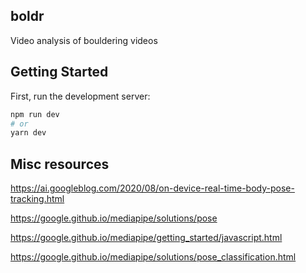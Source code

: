 
## boldr

Video analysis of bouldering videos


## Getting Started

First, run the development server:

```bash
npm run dev
# or
yarn dev
```

## Misc resources
https://ai.googleblog.com/2020/08/on-device-real-time-body-pose-tracking.html

https://google.github.io/mediapipe/solutions/pose

https://google.github.io/mediapipe/getting_started/javascript.html

https://google.github.io/mediapipe/solutions/pose_classification.html


